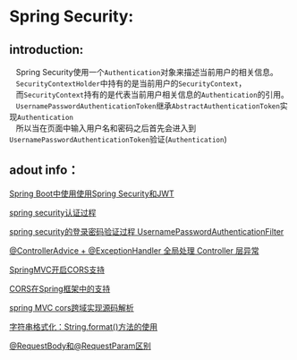 Spring Security:
===
introduction:
---
    Spring Security使用一个`Authentication`对象来描述当前用户的相关信息。<br/>
    `SecurityContextHolder`中持有的是当前用户的`SecurityContext`，<br/>
    而`SecurityContext`持有的是代表当前用户相关信息的`Authentication`的引用。<br/>
    `UsernamePasswordAuthenticationToken`继承`AbstractAuthenticationToken`实现`Authentication`<br/>
    所以当在页面中输入用户名和密码之后首先会进入到`UsernamePasswordAuthenticationToken`验证(`Authentication`)<br/>

adout info：
---
[Spring Boot中使用使用Spring Security和JWT](https://www.cnblogs.com/hackyo/p/8004928.html)<br/>

[spring security认证过程](https://www.cnblogs.com/shiyu404/p/6530894.html)<br/>

[spring security的登录密码验证过程 UsernamePasswordAuthenticationFilter](https://www.cnblogs.com/lexiaofei/p/7018405.html?utm_source=itdadao&utm_medium=referral)<br/>

[@ControllerAdvice + @ExceptionHandler 全局处理 Controller 层异常](https://blog.csdn.net/kinginblue/article/details/70186586)<br/>

[SpringMVC开启CORS支持](https://www.jianshu.com/p/d05303d34222)<br/>

[CORS在Spring框架中的支持](https://spring.io/blog/2015/06/08/cors-support-in-spring-framework)<br/>

[spring MVC cors跨域实现源码解析](https://www.cnblogs.com/leftthen/p/6378090.html)<br/>

[字符串格式化：String.format()方法的使用](http://kgd1120.iteye.com/blog/1293633)<br/>

[@RequestBody和@RequestParam区别](https://blog.csdn.net/xinluke/article/details/52710706)<br/>
